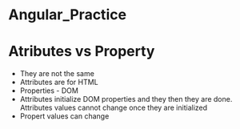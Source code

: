 # Angular_Practice

# Atributes vs Property 
- They are not the same
- Attributes are for HTML 
- Properties - DOM
- Attributes initialize DOM properties and they then they are done. Attributes values cannot change once they are initialized
- Propert values can change